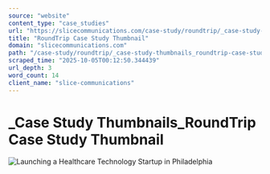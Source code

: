 ```yaml
---
source: "website"
content_type: "case_studies"
url: "https://slicecommunications.com/case-study/roundtrip/_case-study-thumbnails_roundtrip-case-study-thumbnail"
title: "RoundTrip Case Study Thumbnail"
domain: "slicecommunications.com"
path: "/case-study/roundtrip/_case-study-thumbnails_roundtrip-case-study-thumbnail"
scraped_time: "2025-10-05T00:12:50.344439"
url_depth: 3
word_count: 14
client_name: "slice-communications"
---
```


# _Case Study Thumbnails_RoundTrip Case Study Thumbnail

![Launching a Healthcare Technology Startup in Philadelphia](https://slicecommunications.com/wp-content/uploads/2020/04/Case-Study-Thumbnails_RoundTrip-Case-Study-Thumbnail-300x300.png)